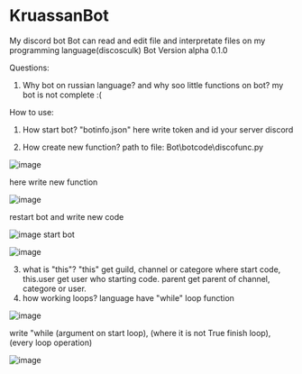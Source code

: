 # KruassanBot
My discord bot
Bot can read and edit file and interpretate files on my programming language(discosculk)
Bot Version alpha 0.1.0

Questions:
1. Why bot on russian language? and why soo little functions on bot?
my bot is not complete :(

How to use:
1. How start bot?
"botinfo.json" here write token and id your server discord


3. How create new function?
path to file: Bot\botcode\discofunc.py 

![image](https://github.com/artur749343/KruassanBot/assets/93882299/cd1ba1a9-fbc3-44d4-a842-005e17deb308)

here write new function

![image](https://github.com/artur749343/KruassanBot/assets/93882299/5adb368e-be48-4a7c-a9c4-34f1afe5680a)

restart bot and write new code

![image](https://github.com/artur749343/KruassanBot/assets/93882299/df19e691-b572-4578-8e67-d58ef0b21d61)
start bot

![image](https://github.com/artur749343/KruassanBot/assets/93882299/7ce0a57e-77f7-4ed8-889e-377badd87a14)

3. what is "this"?
"this" get guild, channel or categore where start code, this.user get user who starting code. parent get parent of channel, categore or user.
4. how working loops?
language have "while" loop function

![image](https://github.com/artur749343/KruassanBot/assets/93882299/b3866f6d-b031-439a-9be8-3e7b6100c9a4)

write "while (argument on start loop), (where it is not True finish loop), (every loop operation)

![image](https://github.com/artur749343/KruassanBot/assets/93882299/f2d8c385-22b0-4fb6-b7ae-ef6051627295)
